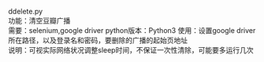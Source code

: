 ddelete.py  
功能：清空豆瓣广播  
需要：selenium,google driver
python版本：Python3
使用：设置google driver所在路径，以及登录名和密码，要删除的广播的起始页地址  
说明：可视实际网络状况调整sleep时间，不保证一次性清除，可能要多运行几次  
